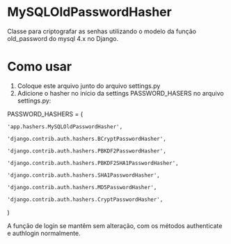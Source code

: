 MySQLOldPasswordHasher
======================

Classe para criptografar as senhas utilizando o modelo da função old_password do mysql 4.x no Django.

Como usar
======================

1. Coloque este arquivo junto do arquivo settings.py
2. Adicione o hasher  no início da settings PASSWORD_HASERS no arquivo settings.py:


PASSWORD_HASHERS = (

    'app.hashers.MySQLOldPasswordHasher',
    
    'django.contrib.auth.hashers.BCryptPasswordHasher',
    
    'django.contrib.auth.hashers.PBKDF2PasswordHasher',
    
    'django.contrib.auth.hashers.PBKDF2SHA1PasswordHasher',
    
    'django.contrib.auth.hashers.SHA1PasswordHasher',
    
    'django.contrib.auth.hashers.MD5PasswordHasher',
    
    'django.contrib.auth.hashers.CryptPasswordHasher',
    
)


A função de login se mantêm sem alteração, com os métodos authenticate e authlogin normalmente.

